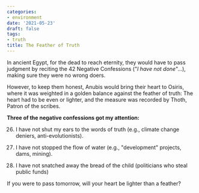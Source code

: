 ```yaml
---
categories:
- environment
date: '2021-05-23'
draft: false
tags:
- truth
title: The Feather of Truth
---
```


In ancient Egypt, for the dead to reach eternity, they would have to pass judgment by reciting the 42 Negative Confessions ("*I have not done*"...), making sure they were no wrong doers. 

However, to keep them honest, Anubis would bring their heart to Osiris, where it was weighted in a golden balance against the feather of truth: The heart had to be even or lighter, and the measure was recorded by Thoth, Patron of the scribes.

**Three of the negative confessions got my attention:**

26. I have not shut my ears to the words of truth (e.g., climate change deniers, anti-evolutionists). 

35. I have not stopped the flow of water (e.g., "development" projects, dams, mining).

41. I have not snatched away the bread of the child (politicians who steal public funds)

If you were to pass tomorrow, will your heart be lighter than a feather?